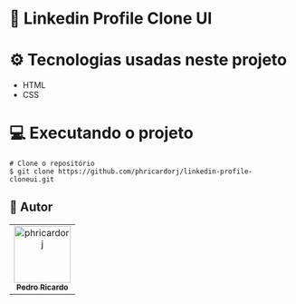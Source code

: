 # 💼 Linkedin Profile Clone UI

# ⚙️ Tecnologias usadas neste projeto
- HTML 
- CSS

# 💻 Executando o projeto
```
# Clone o repositório
$ git clone https://github.com/phricardorj/linkedin-profile-cloneui.git
```
## 🖖 Autor<br>

<table>
  <tr>
    <td align="center">
      <a href="https://github.com/phricardorj">
        <img src="https://avatars.githubusercontent.com/u/70300680" width="100px;" alt="phricardorj"/><br>
        <sub>
          <b>Pedro Ricardo</b>
        </sub>
      </a>
    </td>
  </tr>
</table>
